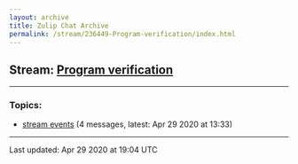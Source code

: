 ```yaml
---
layout: archive
title: Zulip Chat Archive
permalink: /stream/236449-Program-verification/index.html
---
```


## Stream: [Program verification](https://leanprover-community.github.io/archive/stream/236449-Program-verification/index.html)
---

### Topics:

* [stream events](topic/stream.20events.html) (4 messages, latest: Apr 29 2020 at 13:33)

<hr><p>Last updated: Apr 29 2020 at 19:04 UTC</p>
